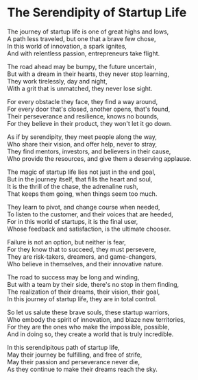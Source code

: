 # The Serendipity of Startup Life

The journey of startup life is one of great highs and lows,  
A path less traveled, but one that a brave few chose,  
In this world of innovation, a spark ignites,  
And with relentless passion, entrepreneurs take flight.  

The road ahead may be bumpy, the future uncertain,  
But with a dream in their hearts, they never stop learning,  
They work tirelessly, day and night,  
With a grit that is unmatched, they never lose sight.  

For every obstacle they face, they find a way around,  
For every door that's closed, another opens, that's found,  
Their perseverance and resilience, knows no bounds,  
For they believe in their product, they won't let it go down.  

As if by serendipity, they meet people along the way,  
Who share their vision, and offer help, never to stray,  
They find mentors, investors, and believers in their cause,  
Who provide the resources, and give them a deserving applause.  

The magic of startup life lies not just in the end goal,  
But in the journey itself, that fills the heart and soul,  
It is the thrill of the chase, the adrenaline rush,  
That keeps them going, when things seem too much.  

They learn to pivot, and change course when needed,  
To listen to the customer, and their voices that are heeded,  
For in this world of startups, it is the final user,  
Whose feedback and satisfaction, is the ultimate chooser.  

Failure is not an option, but neither is fear,  
For they know that to succeed, they must persevere,  
They are risk-takers, dreamers, and game-changers,  
Who believe in themselves, and their innovative nature.  

The road to success may be long and winding,  
But with a team by their side, there's no stop in them finding,  
The realization of their dreams, their vision, their goal,  
In this journey of startup life, they are in total control.  

So let us salute these brave souls, these startup warriors,  
Who embody the spirit of innovation, and blaze new territories,  
For they are the ones who make the impossible, possible,  
And in doing so, they create a world that is truly incredible.  

In this serendipitous path of startup life,  
May their journey be fulfilling, and free of strife,  
May their passion and perseverance never die,  
As they continue to make their dreams reach the sky.